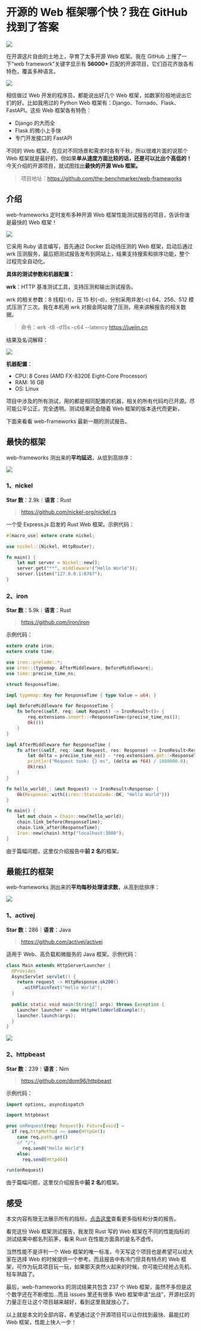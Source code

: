 # 开源的 Web 框架哪个快？我在 GitHub 找到了答案

![](cover.jpeg)

在开源这片自由的土地上，孕育了太多开源 Web 框架。我在 GitHub 上搜了一下“web framework”关键字显示有 **56000+** 匹配的开源项目，它们百花齐放各有特色，覆盖多种语言。

![](img/0.png)

相信做过 Web 开发的程序员，都能说出好几个 Web 框架，如数家珍般地说出它们的好。比如我用过的 Python Web 框架有：Django、Tornado、Flask、FastAPI。这些 Web 框架各有特色：
- Django 的大而全
- Flask 的微小上手快
- 专门开发接口的 FastAPI

不同的 Web 框架，在应对不同场景和需求时各有千秋，所以很难片面的说那个 Web 框架就是最好的，但如果**单从速度方面比较的话，还是可以比出个高低的！** 今天介绍的开源项目，就试图找出**最快的开源 Web 框架。**

> 项目地址：https://github.com/the-benchmarker/web-frameworks


## 介绍

web-frameworks 定时发布多种开源 Web 框架性能测试报告的项目，告诉你谁是最快的 Web 框架！

![](img/1.png)

它采用 Ruby 语言编写，首先通过 Docker 启动待压测的 Web 框架，启动后通过 wrk 压测服务，最后把测试报告发布到网站上，结果支持搜索和排序功能，整个过程完全自动化。

**具体的测试参数和机器配置：**

**wrk**：HTTP 基准测试工具，支持压测和输出测试报告。

wrk 的相关参数：8 线程(-t)，压 15 秒(-d)，分别采用并发(-c) 64、256、512 模式压测了三次。我在本机用 wrk 对掘金网站做了压测，用来讲解报告的相关数据。

> 命令：wrk -t8 -d15s -c64 --latency https://juejin.cn

结果及名词解释：

![](img/2.png)

**机器配置**：
- CPU: 8 Cores (AMD FX-8320E Eight-Core Processor)
- RAM: 16 GB
- OS: Linux

项目中涉及的所有测试，用的都是相同配置的机器，相关的所有代码均已开源。尽可能公平公正，完全透明。测试结果还会随着 Web 框架的版本迭代而更新，

下面来看看 web-frameworks 最新一期的测试报告。

## 最快的框架

web-frameworks 测出来的**平均延迟**，​从低到高排序：

![](img/3.png)

### 1、nickel

**Star 数**：2.9k｜**语言**：Rust

> https://github.com/nickel-org/nickel.rs

一个受 Express.js 启发的 Rust Web 框架。示例代码：

```rust
#[macro_use] extern crate nickel;

use nickel::{Nickel, HttpRouter};

fn main() {
    let mut server = Nickel::new();
    server.get("**", middleware!("Hello World"));
    server.listen("127.0.0.1:6767");
}
```

### 2、iron

**Star 数**：5.9k｜**语言**：Rust

> https://github.com/iron/iron

示例代码：

```rust
extern crate iron;
extern crate time;

use iron::prelude::*;
use iron::{typemap, AfterMiddleware, BeforeMiddleware};
use time::precise_time_ns;

struct ResponseTime;

impl typemap::Key for ResponseTime { type Value = u64; }

impl BeforeMiddleware for ResponseTime {
    fn before(&self, req: &mut Request) -> IronResult<()> {
        req.extensions.insert::<ResponseTime>(precise_time_ns());
        Ok(())
    }
}

impl AfterMiddleware for ResponseTime {
    fn after(&self, req: &mut Request, res: Response) -> IronResult<Response> {
        let delta = precise_time_ns() - *req.extensions.get::<ResponseTime>().unwrap();
        println!("Request took: {} ms", (delta as f64) / 1000000.0);
        Ok(res)
    }
}

fn hello_world(_: &mut Request) -> IronResult<Response> {
    Ok(Response::with((iron::StatusCode::OK, "Hello World")))
}

fn main() {
    let mut chain = Chain::new(hello_world);
    chain.link_before(ResponseTime);
    chain.link_after(ResponseTime);
    Iron::new(chain).http("localhost:3000");
}
```

由于篇幅问题，这里仅介绍报告中**前 2 名**的框架。

## 最能扛的框架

web-frameworks 测出来的**平均每秒处理请求数**，从高到低排序：

![](img/4.png)

### 1、activej

**Star 数**：286｜**语言**：Java

> https://github.com/activej/activej

适用于 Web、高负载和微服务的 Java 框架。示例代码：
```java
class Main extends HttpServerLauncher {
  @Provides
  AsyncServlet servlet() {
    return request -> HttpResponse.ok200()
      .withPlainText("Hello World");
  }
  
  public static void main(String[] args) throws Exception {
    Launcher launcher = new HttpHelloWorldExample();
    launcher.launch(args);
  }
}
```

![](img/5.png)


### 2、httpbeast

**Star 数**：239｜**语言**：Nim

> https://github.com/dom96/httpbeast

示例代码：
```nim
import options, asyncdispatch

import httpbeast

proc onRequest(req: Request): Future[void] =
  if req.httpMethod == some(HttpGet):
    case req.path.get()
    of "/":
      req.send("Hello World")
    else:
      req.send(Http404)

run(onRequest)
```

由于篇幅问题，这里仅介绍报告中**前 2 名**的框架。

## 感受

本文内容有限无法展示所有的指标，[点击这里](https://web-frameworks-benchmark.netlify.app/result)查看更多指标和分类的报告。

看完这份 Web 框架测试报告，我发现 Rust 写的 Web 框架在不同的性能指标的测试结果中都名列前茅，看来 Rust 在性能方面真的是名不虚传。

当然性能不是评判一个 Web 框架的唯一标准，今天写这个项目也是希望可以给大家在选择 Web 的时候提供一个参考。而且报告中有冷门但具有特点的 Web 框架，可作为玩具项目玩一玩，如果那天突然火起来的时候，你可能已经抢占先机、轻车熟路了。

最后，web-frameworks 的测试结果共包含 237 个 Web 框架，虽然不多但是这个数字还在不断增加...而且 issues 里还有很多 Web 框架申请“出战”，开源社区的力量正在让这个项目越来越好，看到这里我就放心了。

以上就是本文的全部内容，希望通过这个开源项目可以让你找到最快、最能扛的 Web 框架，性能上快人一步！

